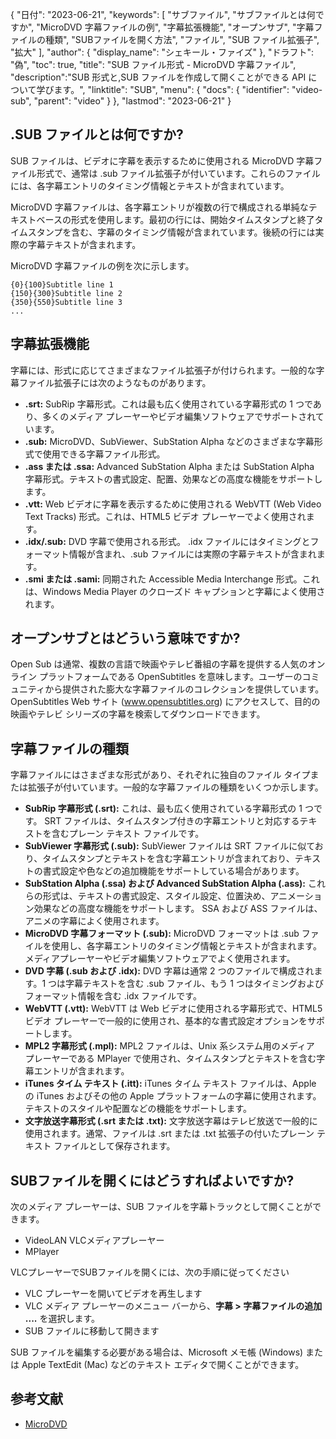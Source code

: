 {
"日付": "2023-06-21",
  "keywords": [
"サブファイル",
"サブファイルとは何ですか",
"MicroDVD 字幕ファイルの例",
"字幕拡張機能",
"オープンサブ",
"字幕ファイルの種類",
"SUBファイルを開く方法",
"ファイル",
"SUB ファイル拡張子",
"拡大"
],
  "author": {
"display_name": "シェキール・ファイズ"
},
"ドラフト": "偽",
"toc": true,
"title": "SUB ファイル形式 - MicroDVD 字幕ファイル",
  "description":"SUB 形式と,SUB ファイルを作成して開くことができる API について学びます。",
"linktitle": "SUB",
  "menu": {
    "docs": {
      "identifier": "video-sub",
"parent": "video"
}
},
"lastmod": "2023-06-21"
}

## .SUB ファイルとは何ですか?

SUB ファイルは、ビデオに字幕を表示するために使用される MicroDVD 字幕ファイル形式で、通常は .sub ファイル拡張子が付いています。これらのファイルには、各字幕エントリのタイミング情報とテキストが含まれています。

MicroDVD 字幕ファイルは、各字幕エントリが複数の行で構成される単純なテキストベースの形式を使用します。最初の行には、開始タイムスタンプと終了タイムスタンプを含む、字幕のタイミング情報が含まれています。後続の行には実際の字幕テキストが含まれます。

MicroDVD 字幕ファイルの例を次に示します。

```
{0}{100}Subtitle line 1
{150}{300}Subtitle line 2
{350}{550}Subtitle line 3
...
```

## 字幕拡張機能

字幕には、形式に応じてさまざまなファイル拡張子が付けられます。一般的な字幕ファイル拡張子には次のようなものがあります。

- **.srt:** SubRip 字幕形式。これは最も広く使用されている字幕形式の 1 つであり、多くのメディア プレーヤーやビデオ編集ソフトウェアでサポートされています。
- **.sub:** MicroDVD、SubViewer、SubStation Alpha などのさまざまな字幕形式で使用できる字幕ファイル形式。
- **.ass または .ssa:** Advanced SubStation Alpha または SubStation Alpha 字幕形式。テキストの書式設定、配置、効果などの高度な機能をサポートします。
- **.vtt:** Web ビデオに字幕を表示するために使用される WebVTT (Web Video Text Tracks) 形式。これは、HTML5 ビデオ プレーヤーでよく使用されます。
- **.idx/.sub:** DVD 字幕で使用される形式。 .idx ファイルにはタイミングとフォーマット情報が含まれ、.sub ファイルには実際の字幕テキストが含まれます。
- **.smi または .sami:** 同期された Accessible Media Interchange 形式。これは、Windows Media Player のクローズド キャプションと字幕によく使用されます。

## オープンサブとはどういう意味ですか?

Open Sub は通常、複数の言語で映画やテレビ番組の字幕を提供する人気のオンライン プラットフォームである OpenSubtitles を意味します。ユーザーのコミュニティから提供された膨大な字幕ファイルのコレクションを提供しています。 OpenSubtitles Web サイト (www.opensubtitles.org) にアクセスして、目的の映画やテレビ シリーズの字幕を検索してダウンロードできます。

## 字幕ファイルの種類

字幕ファイルにはさまざまな形式があり、それぞれに独自のファイル タイプまたは拡張子が付いています。一般的な字幕ファイルの種類をいくつか示します。

- **SubRip 字幕形式 (.srt):** これは、最も広く使用されている字幕形式の 1 つです。 SRT ファイルは、タイムスタンプ付きの字幕エントリと対応するテキストを含むプレーン テキスト ファイルです。
- **SubViewer 字幕形式 (.sub):** SubViewer ファイルは SRT ファイルに似ており、タイムスタンプとテキストを含む字幕エントリが含まれており、テキストの書式設定や色などの追加機能をサポートしている場合があります。
- **SubStation Alpha (.ssa) および Advanced SubStation Alpha (.ass):** これらの形式は、テキストの書式設定、スタイル設定、位置決め、アニメーション効果などの高度な機能をサポートします。 SSA および ASS ファイルは、アニメの字幕によく使用されます。
- **MicroDVD 字幕フォーマット (.sub):** MicroDVD フォーマットは .sub ファイルを使用し、各字幕エントリのタイミング情報とテキストが含まれます。メディアプレーヤーやビデオ編集ソフトウェアでよく使用されます。
- **DVD 字幕 (.sub および .idx):** DVD 字幕は通常 2 つのファイルで構成されます。1 つは字幕テキストを含む .sub ファイル、もう 1 つはタイミングおよびフォーマット情報を含む .idx ファイルです。
- **WebVTT (.vtt):** WebVTT は Web ビデオに使用される字幕形式で、HTML5 ビデオ プレーヤーで一般的に使用され、基本的な書式設定オプションをサポートします。
- **MPL2 字幕形式 (.mpl):** MPL2 ファイルは、Unix 系システム用のメディア プレーヤーである MPlayer で使用され、タイムスタンプとテキストを含む字幕エントリが含まれます。
- **iTunes タイム テキスト (.itt):** iTunes タイム テキスト ファイルは、Apple の iTunes およびその他の Apple プラットフォームの字幕に使用されます。テキストのスタイルや配置などの機能をサポートします。
- **文字放送字幕形式 (.srt または .txt):** 文字放送字幕はテレビ放送で一般的に使用されます。通常、ファイルは .srt または .txt 拡張子の付いたプレーン テキスト ファイルとして保存されます。

## SUBファイルを開くにはどうすればよいですか?

次のメディア プレーヤーは、SUB ファイルを字幕トラックとして開くことができます。

- VideoLAN VLCメディアプレーヤー
- MPlayer

VLCプレーヤーでSUBファイルを開くには、次の手順に従ってください

- VLC プレーヤーを開いてビデオを再生します
- VLC メディア プレーヤーのメニュー バーから、**字幕 > 字幕ファイルの追加 ....** を選択します。
- SUB ファイルに移動して開きます

SUB ファイルを編集する必要がある場合は、Microsoft メモ帳 (Windows) または Apple TextEdit (Mac) などのテキスト エディタで開くことができます。

## 参考文献
* [MicroDVD](https://en.wikipedia.org/wiki/MicroDVD)

